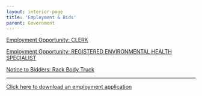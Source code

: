 ```yaml
---
layout: interior-page
title: 'Employment & Bids'
parent: Government
---
```


[Employment Opportunity: CLERK](https://storage.googleapis.com/static.rutherford-nj.com/finance/Employment/clerk.pdf)

[Employment Opportunity: REGISTERED ENVIRONMENTAL HEALTH SPECIALIST](https://storage.googleapis.com/static.rutherford-nj.com/finance/Employment/REHSJobAnnouncement.pdf)

[Notice to Bidders: Rack Body Truck](http://static.rutherford-nj.com/finance/Employment/Bid%20Specs%20Rack%20Truck%20Advertisement%209-22-16.pdf)

---

[Click here to download an employment application](http://static.rutherford-nj.com/borough-clerk/permits-licenses/Employment%20Application.pdf)
